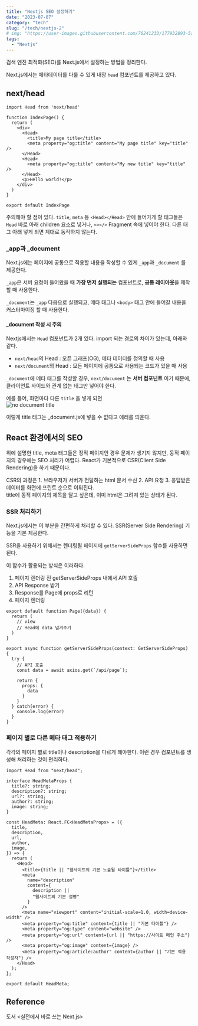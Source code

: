 ```yaml
---
title: "Nextjs SEO 설정하기"
date: "2023-07-07"
category: "tech"
slug: "/tech/nextjs-2"
# img: "https://user-images.githubusercontent.com/76241233/177932893-5a504b26-12e4-4ade-b1ce-1951d072ba82.jpg"
tags:
  - "Nextjs"
---
```

검색 엔진 최적화(SEO)를 Next.js에서 설정하는 방법을 정리한다.

Next.js에서는 메타데이터를 다룰 수 있게 내장 `head` 컴포넌트를 제공하고 있다.   

## next/head

```tsx
import Head from 'next/head'
 
function IndexPage() {
  return (
    <div>
      <Head>
        <title>My page title</title>
        <meta property="og:title" content="My page title" key="title" />
      </Head>
      <Head>
        <meta property="og:title" content="My new title" key="title" />
      </Head>
      <p>Hello world!</p>
    </div>
  )
}
 
export default IndexPage
```

주의해야 할 점이 있다. `title`, `meta` 등 `<Head></Head>` 안에 들어가게 할 태그들은 `Head` 바로 아래 children 요소로 넣거나, `<></>` Fragment 속에 넣어야 한다. 다른 태그 아래 넣게 되면 제대로 동작하지 않는다.

### _app과 _document

Next.js에는 페이지에 공통으로 적용할 내용을 작성할 수 있게 `_app`과 `_document` 를 제공한다.

`_app`은 서버 요청이 들어왔을 때 **가장 먼저 실행되는** 컴포넌트로, **공통 레이아웃**을 제작할 때 사용한다.

`_document`는 `_app` 다음으로 실행되고, 메타 태그나 `<body>` 태그 안에 들어갈 내용을 커스터마이징 할 때 사용한다.

#### _document 작성 시 주의

Nextjs에서는 `Head` 컴포넌트가 2개 있다. import 되는 경로의 차이가 있는데, 아래와 같다. 
* `next/head`의 Head : 오픈 그래프(OG), 메타 데이터를 정의할 때 사용
* `next/document`의 Head : 모든 페이지에 공통으로 사용되는 코드가 있을 때 사용

`_document`에 메타 태그를 작성할 경우, `next/document` 는 **서버 컴포넌트** 이기 때문에, 클라이언트 사이드와 관계 없는 태그만 넣어야 한다.

예를 들어, 화면마다 다른 `title` 을 넣게 되면   
![no document title](https://github.com/Yeony99/Yeony99/assets/76241233/7bcbfcdc-52e3-47d0-90e5-2789a3c85a2f)

이렇게 title 태그는 _document.js에 넣을 수 없다고 에러를 띄운다.


## React 환경에서의 SEO

위에 설명한 title, meta 태그들은 정적 페이지인 경우 문제가 생기지 않지만, 동적 페이지의 경우에는 SEO 처리가 어렵다. React가 기본적으로 CSR(Client Side Rendering)을 하기 때문이다.

CSR의 과정은 1. 브라우저가 서버가 전달하는 html 문서 수신 2. API 요청 3. 응답받은 데이터를 화면에 프린트 순으로 이뤄진다.   
title에 동적 페이지의 제목을 달고 싶은데, 이미 html은 그려져 있는 상태가 된다. 


### SSR 처리하기

Next.js에서는 이 부분을 간편하게 처리할 수 있다. SSR(Server Side Rendering) 기능을 기본 제공한다.

SSR을 사용하기 위해서는 렌더링될 페이지에 `getServerSideProps` 함수를 사용하면 된다.

이 함수가 활용되는 방식은 이러하다.
1. 페이지 렌더링 전 getServerSideProps 내에서 API 호출
2. API Response 받기
3. Response를 Page에 props로 리턴
4. 페이지 렌더링

```tsx
export default function Page({data}) {
  return (
    // view
    // Head에 data 넘겨주기
  )
}

export async function getServerSideProps(context: GetServerSideProps) {
  try {
    // API 호출
    const data = await axios.get(`/api/page`);

    return {
      props: {
        data
      }
    }
  } catch(error) {
    console.log(error)
  }
}
```


### 페이지 별로 다른 메타 태그 적용하기

각각의 페이지 별로 title이나 description을 다르게 해야한다. 이런 경우 컴포넌트를 생성해 처리하는 것이 편리하다.

```tsx
import Head from "next/head";

interface HeadMetaProps {
  title?: string;
  description?: string;
  url?: string;
  author?: string;
  image: string;
}

const HeadMeta: React.FC<HeadMetaProps> = ({
  title,
  description,
  url,
  author,
  image,
}) => {
  return (
    <Head>
      <title>{title || "웹사이트의 기본 노출될 타이틀"}</title>
      <meta
        name="description"
        content={
          description ||
          "웹사이트의 기본 설명"
        }
      />
      <meta name="viewport" content="initial-scale=1.0, width=device-width" />
      <meta property="og:title" content={title || "기본 타이틀"} />
      <meta property="og:type" content="website" />
      <meta property="og:url" content={url || "https://사이트 메인 주소"} />
      <meta property="og:image" content={image} />
      <meta property="og:article:author" content={author || "기본 적용 작성자"} />
    </Head>
  );
};

export default HeadMeta;

```



## Reference
도서 &lt;실전에서 바로 쓰는 Next.js&gt;